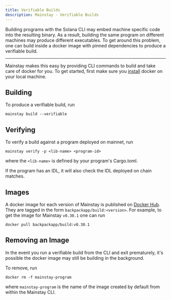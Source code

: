 ```yaml
---
title: Verifiable Builds
description: Mainstay - Verifiable Builds
---
```


Building programs with the Solana CLI may embed machine specific
code into the resulting binary. As a result, building the same program
on different machines may produce different executables. To get around this
problem, one can build inside a docker image with pinned dependencies to produce
a verifiable build.

---

Mainstay makes this easy by providing CLI commands to build and take care of
docker for you. To get started, first make sure you
[install](https://docs.docker.com/get-docker/) docker on your local machine.

## Building

To produce a verifiable build, run

```shell
mainstay build --verifiable
```

## Verifying

To verify a build against a program deployed on mainnet, run

```shell
mainstay verify -p <lib-name> <program-id>
```

where the `<lib-name>` is defined by your program's Cargo.toml.

If the program has an IDL, it will also check the IDL deployed on chain matches.

## Images

A docker image for each version of Mainstay is published on [Docker Hub](https://hub.docker.com/r/backpackapp/build). They are tagged in the form `backpackapp/build:<version>`. For example, to get the image for Mainstay `v0.30.1` one can run

```shell
docker pull backpackapp/build:v0.30.1
```

## Removing an Image

In the event you run a verifiable build from the CLI and exit prematurely,
it's possible the docker image may still be building in the background.

To remove, run

```shell
docker rm -f mainstay-program
```

where `mainstay-program` is the name of the image created by default from within
the Mainstay CLI.
